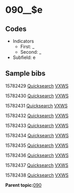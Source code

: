 # 090\_\_$e

## Codes

-   Indicators
    -   First: \_
    -   Second: \_
-   Subfield: e

## Sample bibs

15782429 [Quicksearch](https://search.library.yale.edu/catalog/15782429) [VXWS](http://prodorbis.library.yale.edu:7014/vxws/GetHoldingsService?bibId=15782429)

15782430 [Quicksearch](https://search.library.yale.edu/catalog/15782430) [VXWS](http://prodorbis.library.yale.edu:7014/vxws/GetHoldingsService?bibId=15782430)

15782431 [Quicksearch](https://search.library.yale.edu/catalog/15782431) [VXWS](http://prodorbis.library.yale.edu:7014/vxws/GetHoldingsService?bibId=15782431)

15782432 [Quicksearch](https://search.library.yale.edu/catalog/15782432) [VXWS](http://prodorbis.library.yale.edu:7014/vxws/GetHoldingsService?bibId=15782432)

15782433 [Quicksearch](https://search.library.yale.edu/catalog/15782433) [VXWS](http://prodorbis.library.yale.edu:7014/vxws/GetHoldingsService?bibId=15782433)

15782434 [Quicksearch](https://search.library.yale.edu/catalog/15782434) [VXWS](http://prodorbis.library.yale.edu:7014/vxws/GetHoldingsService?bibId=15782434)

15782435 [Quicksearch](https://search.library.yale.edu/catalog/15782435) [VXWS](http://prodorbis.library.yale.edu:7014/vxws/GetHoldingsService?bibId=15782435)

15782436 [Quicksearch](https://search.library.yale.edu/catalog/15782436) [VXWS](http://prodorbis.library.yale.edu:7014/vxws/GetHoldingsService?bibId=15782436)

15782437 [Quicksearch](https://search.library.yale.edu/catalog/15782437) [VXWS](http://prodorbis.library.yale.edu:7014/vxws/GetHoldingsService?bibId=15782437)

15782438 [Quicksearch](https://search.library.yale.edu/catalog/15782438) [VXWS](http://prodorbis.library.yale.edu:7014/vxws/GetHoldingsService?bibId=15782438)

**Parent topic:**[090](../../tags/090/090.md)

